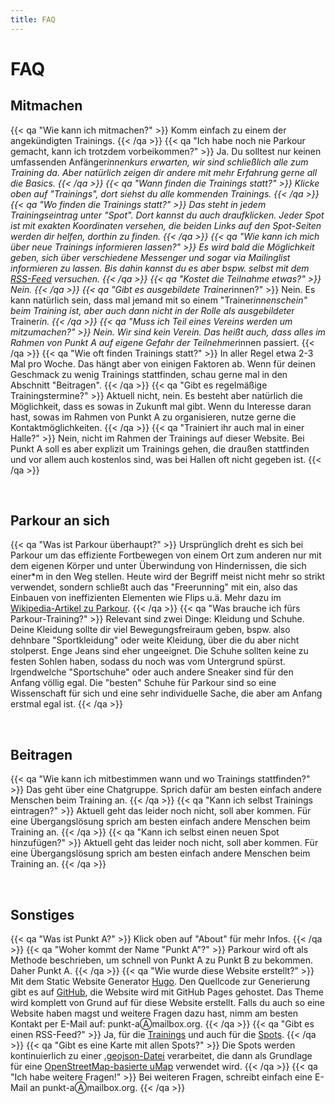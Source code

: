 ```yaml
---
title: FAQ
---
```

# FAQ

## Mitmachen
{{< qa "Wie kann ich mitmachen?" >}}
Komm einfach zu einem der angekündigten Trainings.
{{< /qa >}}
{{< qa "Ich habe noch nie Parkour gemacht, kann ich trotzdem vorbeikommen?" >}}
Ja. Du solltest nur keinen umfassenden Anfänger*innenkurs erwarten, wir sind schließlich alle zum Training da. Aber natürlich zeigen dir andere mit mehr Erfahrung gerne all die Basics.
{{< /qa >}}
{{< qa "Wann finden die Trainings statt?" >}}
Klicke oben auf "Trainings", dort siehst du alle kommenden Trainings.
{{< /qa >}}
{{< qa "Wo finden die Trainings statt?" >}}
Das steht in jedem Trainingseintrag unter "Spot". Dort kannst du auch draufklicken. Jeder Spot ist mit exakten Koordinaten versehen, die beiden Links auf den Spot-Seiten werden dir helfen, dorthin zu finden.
{{< /qa >}}
{{< qa "Wie kann ich mich über neue Trainings informieren lassen?" >}}
Es wird bald die Möglichkeit geben, sich über verschiedene Messenger und sogar via Mailinglist informieren zu lassen. Bis dahin kannst du es aber bspw. selbst mit dem [RSS-Feed](/events/index.xml) versuchen.
{{< /qa >}}
{{< qa "Kostet die Teilnahme etwas?" >}}
Nein.
{{< /qa >}}
{{< qa "Gibt es ausgebildete Trainer*innen?" >}}
Nein. Es kann natürlich sein, dass mal jemand mit so einem "Trainer*innenschein" beim Training ist, aber auch dann nicht in der Rolle als ausgebildete*r Trainer*in.
{{< /qa >}}
{{< qa "Muss ich Teil eines Vereins werden um mitzumachen?" >}}
Nein. Wir sind kein Verein. Das heißt auch, dass alles im Rahmen von Punkt A auf eigene Gefahr der Teilnehmer*innen passiert.
{{< /qa >}}
{{< qa "Wie oft finden Trainings statt?" >}}
In aller Regel etwa 2-3 Mal pro Woche. Das hängt aber von einigen Faktoren ab. Wenn für deinen Geschmack zu wenig Trainings stattfinden, schau gerne mal in den Abschnitt "Beitragen". 
{{< /qa >}}
{{< qa "Gibt es regelmäßige Trainingstermine?" >}}
Aktuell nicht, nein. Es besteht aber natürlich die Möglichkeit, dass es sowas in Zukunft mal gibt. Wenn du Interesse daran hast, sowas im Rahmen von Punkt A zu organisieren, nutze gerne die Kontaktmöglichkeiten.
{{< /qa >}}
{{< qa "Trainiert ihr auch mal in einer Halle?" >}}
Nein, nicht im Rahmen der Trainings auf dieser Website. Bei Punkt A soll es aber explizit um Trainings gehen, die draußen stattfinden und vor allem auch kostenlos sind, was bei Hallen oft nicht gegeben ist.
{{< /qa >}}

&nbsp;
## Parkour an sich
{{< qa "Was ist Parkour überhaupt?" >}}
Ursprünglich dreht es sich bei Parkour um das effiziente Fortbewegen von einem Ort zum anderen nur mit dem eigenen Körper und unter Überwindung von Hindernissen, die sich einer*m in den Weg stellen. Heute wird der Begriff meist nicht mehr so strikt verwendet, sondern schließt auch das "Freerunning" mit ein, also das Einbauen von ineffizienten Elementen wie Flips u.ä. Mehr dazu im [Wikipedia-Artikel zu Parkour](https://de.wikipedia.org/wiki/Parkour).
{{< /qa >}}
{{< qa "Was brauche ich fürs Parkour-Training?" >}}
Relevant sind zwei Dinge: Kleidung und Schuhe. Deine Kleidung sollte dir viel Bewegungsfreiraum geben, bspw. also dehnbare "Sportkleidung" oder weite Kleidung, über die du aber nicht stolperst. Enge Jeans sind eher ungeeignet. Die Schuhe sollten keine zu festen Sohlen haben, sodass du noch was vom Untergrund spürst. Irgendwelche "Sportschuhe" oder auch andere Sneaker sind für den Anfang völlig egal. Die "besten" Schuhe für Parkour sind so eine Wissenschaft für sich und eine sehr individuelle Sache, die aber am Anfang erstmal egal ist.
{{< /qa >}}

&nbsp;
## Beitragen
{{< qa "Wie kann ich mitbestimmen wann und wo Trainings stattfinden?" >}}
Das geht über eine Chatgruppe. Sprich dafür am besten einfach andere Menschen beim Training an.
{{< /qa >}}
{{< qa "Kann ich selbst Trainings eintragen?" >}}
Aktuell geht das leider noch nicht, soll aber kommen. Für eine Übergangslösung sprich am besten einfach andere Menschen beim Training an.
{{< /qa >}}
{{< qa "Kann ich selbst einen neuen Spot hinzufügen?" >}}
Aktuell geht das leider noch nicht, soll aber kommen. Für eine Übergangslösung sprich am besten einfach andere Menschen beim Training an.
{{< /qa >}}

&nbsp;
## Sonstiges
{{< qa "Was ist Punkt A?" >}}
Klick oben auf "About" für mehr Infos.
{{< /qa >}}
{{< qa "Woher kommt der Name \"Punkt A\"?" >}}
Parkour wird oft als Methode beschrieben, um schnell von Punkt A zu Punkt B zu bekommen. Daher Punkt A.
{{< /qa >}}
{{< qa "Wie wurde diese Website erstellt?" >}}
Mit dem Static Website Generator [Hugo](https://gohugo.io/). Den Quellcode zur Generierung gibt es auf [GitHub](https://github.com/punkt-a/punkt-a.github.io), die Website wird mit GitHub Pages gehostet. Das Theme wird komplett von Grund auf für diese Website erstellt. Falls du auch so eine Website haben magst und weitere Fragen dazu hast, nimm am besten Kontakt per E-Mail auf: punkt-aⒶmailbox.org.
{{< /qa >}}
{{< qa "Gibt es einen RSS-Feed?" >}}
Ja, für die [Trainings](/events/index.xml) und auch für die [Spots](/locations/index.xml).
{{< /qa >}}
{{< qa "Gibt es eine Karte mit allen Spots?" >}}
Die Spots werden kontinuierlich zu einer [.geojson-Datei](/locations/index.geojson) verarbeitet, die dann als Grundlage für eine [OpenStreetMap-basierte uMap](https://umap.openstreetmap.fr/en/map/punkt-a-spots_746905) verwendet wird.
{{< /qa >}}
{{< qa "Ich habe weitere Fragen!" >}}
Bei weiteren Fragen, schreibt einfach eine E-Mail an punkt-aⒶmailbox.org.
{{< /qa >}}

